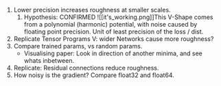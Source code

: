 1. Lower precision increases roughness at smaller scales.
	1. Hypothesis: CONFIRMED ![[it's_working.png]]This V-Shape comes from a polynomial (harmonic) potential, with noise caused by floating point precision. Unit of least precision of the loss / dist.
2. Replicate Tensor Programs V: wider Networks cause more roughness?
3. Compare trained params, vs random params.
	- Visualising paper: Look in direction of another minima, and see whats inbetween.
4. Replicate: Residual connections reduce roughness.
5. How noisy is the gradient? Compare float32 and float64.

